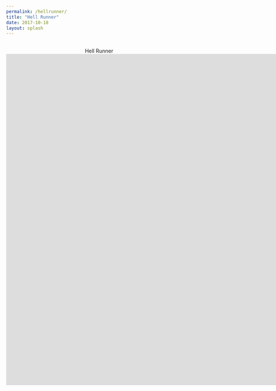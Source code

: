 ```yaml
---
permalink: /hellrunner/
title: "Hell Runner"
date: 2017-10-18
layout: splash
---
```

<center>
  <br>Hell Runner</br>
   <iframe src="https://jjrwalker.github.io/assets/unity/hell_runner/index.html" style="border:0px #000000 none;" name="Game name"            scrolling="no" frameborder="1" marginheight="0px" marginwidth="0px" height="900px" width="1600px"></iframe>
  <br><br>
</center>

